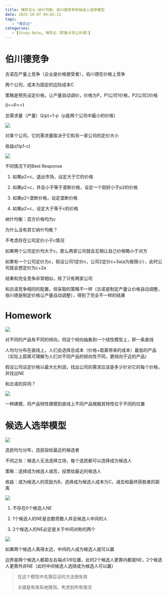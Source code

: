 ```yaml
---
title: 博弈论七-纳什均衡，伯川德竞争和候选人选举模型
date: 2025-10-07 09:02:13
tags: 
   - "博弈论"
categories:
   - [Study-Note, 博弈论（耶鲁大学公开课）]
---
```


# 伯川德竞争

古诺在产量上竞争（企业是价格接受者），伯川德在价格上竞争

两个公司，成本为固定的边际成本C

策略是预先设定价格，让产量自动调价，价格为P，P1公司1价格，P2公司2价格

0<=P<=1

总需求量（产量）Q(p)=1-p（p是两个公司中最小的价格）

![](https://cdn.jsdelivr.net/gh/1935Zz/1935zz.github.io@main/source/img/game-theory/images7/image-5.png)

对某个公司，它的需求量取决于它和另一家公司的定价大小

收益q1(p1-c)



![](https://cdn.jsdelivr.net/gh/1935Zz/1935zz.github.io@main/source/img/game-theory/images7/image-3.png)

不同情况下的Best Response

1. 如果p2\<c，退出市场，设定大于它的价格

2. 如果p2>c，并且小于等于垄断价格，设定一个刚好小于p2的价格

3. 如果p2>垄断价格，设定垄断价格

4. 如果p2=c，设定大于等于c的价格



纳什均衡：双方价格均为c

为什么没有其它纳什均衡？

不考虑存在公司定价小于c情况

如果两个公司定价均大于c，那么两家公司就会互相让自己价格略小于对方

如果有一个公司定价为c，假设公司1定价c，公司2定价c+3a(a为极限小），此时公司就会想定价为c+2a



结果和完全竞争非常相似，除了只有两家公司

和古诺竞争相同的配置，但采取的策略不一样（古诺是制定产量让价格自动调整，伯川德是制定价格让产量自动调整），得到了完全不一样的结果





# Homework

![](https://cdn.jsdelivr.net/gh/1935Zz/1935zz.github.io@main/source/img/game-theory/images7/image-4.png)

对不同的产品有不同的倾向，将这个倾向抽象到一个线性模型上，即一条直线

人均匀分布在直线上，人们会选择总成本（价格+距离带来的成本）最低的产品（实际上距离可理解为人们对不同产品的倾向性不同，更倾向于近的产品）

假设公司设定价格以最大化利润，找出公司的需求应该是多少针对它的每个价格，并找出NE

和古诺的异同？



![](https://cdn.jsdelivr.net/gh/1935Zz/1935zz.github.io@main/source/img/game-theory/images7/image-2.png)

一种建模，将产品特性建模到直线上不同产品根据其特性位于不同的位置



# 候选人选举模型

![](https://cdn.jsdelivr.net/gh/1935Zz/1935zz.github.io@main/source/img/game-theory/images7/image-1.png)

选民均匀分布，选民投给最近的候选者

不同之处：候选人无法选择立场，每个选民都可以选择成为候选人

策略：选择成为候选人或否，投票给最近的候选人

收益：成为候选人的奖励为B，选择成为候选人成本为C，减去和最终获胜者的距离

![](https://cdn.jsdelivr.net/gh/1935Zz/1935zz.github.io@main/source/img/game-theory/images7/image.png)

1. 不存在0个候选人NE

2. 1个候选人的NE是总数奇数人并且候选人中间的人

3. 2个候选人的NE必定是关于中间对称的两个

![](https://cdn.jsdelivr.net/gh/1935Zz/1935zz.github.io@main/source/img/game-theory/images7/image-6.png)

如果两个候选人离得太远，中间的人成为候选人就可以赢

边界是两个候选人都距左右端点1/6位置，此时2个候选人更靠内都是NE，2个候选人更靠外非NE（此时中间候选人选择成为候选人可以赢）

> 在这个模型中先猜后证的方法很有效
>
> 关键是有体系地猜测，考虑到所有情况
